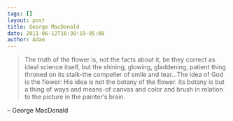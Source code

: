 ```yaml
---
tags: []
layout: post
title: George MacDonald
date: 2011-06-12T16:38:19-05:00
author: Adam
---
```


> The truth of the flower is, not the facts about it, be they correct as ideal science itself, but the shining, glowing, gladdening, patient thing throned on its stalk-the compeller of smile and tear…The idea of God is the flower: His idea is not the botany of the flower. Its botany is but a thing of ways and means-of canvas and color and brush in relation to the picture in the painter’s brain.

– George MacDonald
